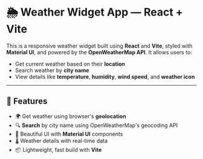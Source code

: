 # 🌦️ Weather Widget App — React + Vite

This is a responsive weather widget built using **React** and **Vite**, styled with **Material UI**, and powered by the **OpenWeatherMap API**. It allows users to:

- Get current weather based on their **location**
- Search weather by **city name**
- View details like **temperature**, **humidity**, **wind speed**, and **weather icon**

---

## 🚀 Features

- 🌍 Get weather using browser's **geolocation**
- 🔍 **Search** by city name using OpenWeatherMap's geocoding API
- 🎨 Beautiful UI with **Material UI** components
- 🌡️ Weather details with real-time data
- 📦 Lightweight, fast build with **Vite**




